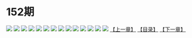 # 152期
![](https://mao.mhtupian.com/uploads/img/7563/74819/001.jpg)
![](https://mao.mhtupian.com/uploads/img/7563/74819/002.jpg)
![](https://mao.mhtupian.com/uploads/img/7563/74819/003.jpg)
![](https://mao.mhtupian.com/uploads/img/7563/74819/004.jpg)
![](https://mao.mhtupian.com/uploads/img/7563/74819/005.jpg)
![](https://mao.mhtupian.com/uploads/img/7563/74819/006.jpg)
![](https://mao.mhtupian.com/uploads/img/7563/74819/007.jpg)
![](https://mao.mhtupian.com/uploads/img/7563/74819/008.jpg)
![](https://mao.mhtupian.com/uploads/img/7563/74819/009.jpg)
![](https://mao.mhtupian.com/uploads/img/7563/74819/010.jpg)
![](https://mao.mhtupian.com/uploads/img/7563/74819/011.jpg)
![](https://mao.mhtupian.com/uploads/img/7563/74819/012.jpg)
![](https://mao.mhtupian.com/uploads/img/7563/74819/013.jpg)
![](https://mao.mhtupian.com/uploads/img/7563/74819/014.jpg)
[【上一章】](./130.md)
[【目录】](./READMD.md)
[【下一章】](./132.md)
